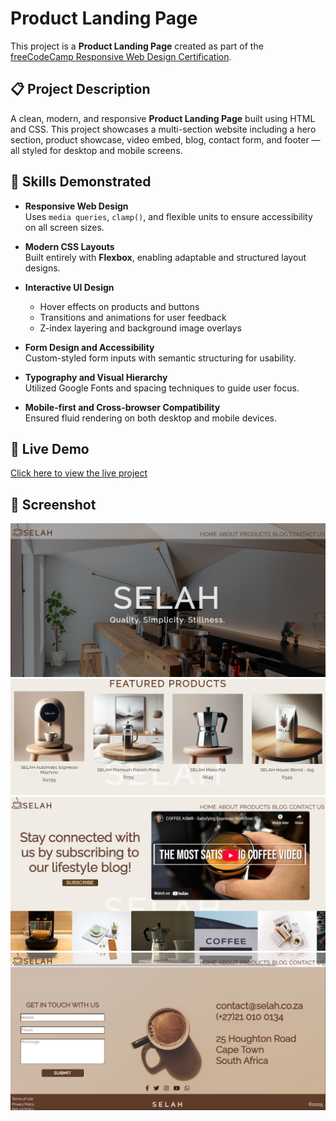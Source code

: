 # Product Landing Page

This project is a **Product Landing Page** created as part of the [freeCodeCamp Responsive Web Design Certification](https://www.freecodecamp.org/learn/2022/responsive-web-design/).

## 📋 Project Description

A clean, modern, and responsive **Product Landing Page** built using HTML and CSS. This project showcases a multi-section website including a hero section, product showcase, video embed, blog, contact form, and footer — all styled for desktop and mobile screens.

## 🧠 Skills Demonstrated

- **Responsive Web Design**  
  Uses `media queries`, `clamp()`, and flexible units to ensure accessibility on all screen sizes.

- **Modern CSS Layouts**  
  Built entirely with **Flexbox**, enabling adaptable and structured layout designs.

- **Interactive UI Design**  
  - Hover effects on products and buttons  
  - Transitions and animations for user feedback  
  - Z-index layering and background image overlays

- **Form Design and Accessibility**  
  Custom-styled form inputs with semantic structuring for usability.

- **Typography and Visual Hierarchy**  
  Utilized Google Fonts and spacing techniques to guide user focus.

- **Mobile-first and Cross-browser Compatibility**  
  Ensured fluid rendering on both desktop and mobile devices.

## 🚀 Live Demo

[Click here to view the live project](https://moagi-t.github.io/product-landing-page/) 

## 📸 Screenshot

![LandingPage-1](Screenshots/planding-1.png)
![LandingPage-2](Screenshots/planding-2.png)
![LandingPage-3](Screenshots/planding-3.png)
![LandingPage-4](Screenshots/planding-4.png)
